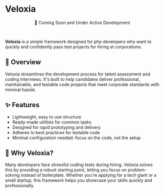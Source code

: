 # Veloxia

<p style="text-align: center;">🚧 Coming Soon and Under Active Development</p>
<br>


**Veloxia** is a simple framework designed for php developers who want to quickly and confidently pass test projects for hiring at corporations.

## 🚀 Overview

Veloxia streamlines the development process for talent assessment and coding interviews. It's built to help candidates deliver professional, maintainable, and testable code projects that meet corporate standards with minimal hassle.

## ✨ Features

- Lightweight, easy to use structure
- Ready-made utilities for common tasks
- Designed for rapid prototyping and delivery
- Adheres to best practices for testable code
- Minimal configuration needed: focus on the code, not the setup

## 🎯 Why Veloxia?

Many developers face stressful coding tests during hiring. Veloxia solves this by providing a robust starting point, letting you focus on problem-solving instead of boilerplate. Whether you're applying for a tech giant or a small startup, this framework helps you showcase your skills quickly and professionally.


